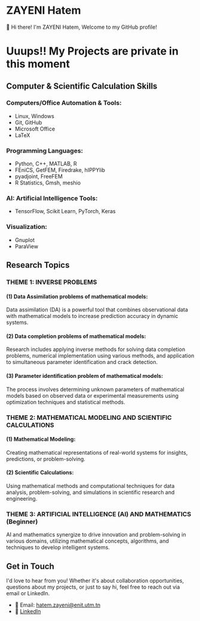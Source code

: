 # ZAYENI Hatem 

👋 Hi there! I'm ZAYENI Hatem, Welcome to my GitHub profile!
# Uuups!! My Projects are private in this moment 
## Computer & Scientific Calculation Skills

### Computers/Office Automation & Tools:
- Linux, Windows
- Git, GitHub
- Microsoft Office
- LaTeX

### Programming Languages:
- Python, C++, MATLAB, R
- FEniCS, GetFEM, Firedrake, hIPPYlib
- pyadjoint, FreeFEM
- R Statistics, Gmsh, meshio

### AI: Artificial Intelligence Tools:
- TensorFlow, Scikit Learn, PyTorch, Keras

### Visualization:
- Gnuplot
- ParaView

## Research Topics

### THEME 1: INVERSE PROBLEMS
#### (1) Data Assimilation problems of mathematical models:
Data assimilation (DA) is a powerful tool that combines observational data with mathematical models to increase prediction accuracy in dynamic systems.

#### (2) Data completion problems of mathematical models:
Research includes applying inverse methods for solving data completion problems, numerical implementation using various methods, and application to simultaneous parameter identification and crack detection.

#### (3) Parameter identification problem of mathematical models:
The process involves determining unknown parameters of mathematical models based on observed data or experimental measurements using optimization techniques and statistical methods.

### THEME 2: MATHEMATICAL MODELING AND SCIENTIFIC CALCULATIONS
#### (1) Mathematical Modeling:
Creating mathematical representations of real-world systems for insights, predictions, or problem-solving.

#### (2) Scientific Calculations:
Using mathematical methods and computational techniques for data analysis, problem-solving, and simulations in scientific research and engineering.

### THEME 3: ARTIFICIAL INTELLIGENCE (AI) AND MATHEMATICS (Beginner)
AI and mathematics synergize to drive innovation and problem-solving in various domains, utilizing mathematical concepts, algorithms, and techniques to develop intelligent systems.

## Get in Touch

I'd love to hear from you! Whether it's about collaboration opportunities, questions about my projects, or just to say hi, feel free to reach out via email or LinkedIn.

- 📧 Email: hatem.zayeni@enit.utm.tn
- 🔗 [LinkedIn](https://www.linkedin.com/in/zayeni-hatem-51ab61101/)

